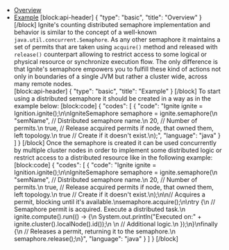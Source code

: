 * [Overview](#overview)
* [Example](#example)
[block:api-header]
{
  "type": "basic",
  "title": "Overview"
}
[/block]
Ignite's counting distributed semaphore implementation and behavior is similar to the concept of a well-known `java.util.concurrent.Semaphore`. As any other semaphore it maintains a set of permits that are taken using `acquire()` method and released with `release()` counterpart allowing to restrict access to some logical or physical resource or synchronize execution flow. The only difference is that Ignite's semaphore empowers you to fulfill these kind of actions not only in boundaries of a single JVM but rather a cluster wide, across many remote nodes.   
[block:api-header]
{
  "type": "basic",
  "title": "Example"
}
[/block]
To start using a distributed semaphore it should be created in a way as in the example below:
[block:code]
{
  "codes": [
    {
      "code": "Ignite ignite = Ignition.ignite();\n\nIgniteSemaphore semaphore = ignite.semaphore(\n    \"semName\", // Distributed semaphore name.\n    20,        // Number of permits.\n    true,      // Release acquired permits if node, that owned them, left topology.\n    true       // Create if it doesn't exist.\n);",
      "language": "java"
    }
  ]
}
[/block]
Once the semaphore is created it can be used concurrently by multiple cluster nodes in order to implement some distributed logic or restrict access to a distributed resource like in the following example:
[block:code]
{
  "codes": [
    {
      "code": "Ignite ignite = Ignition.ignite();\n\nIgniteSemaphore semaphore = ignite.semaphore(\n    \"semName\", // Distributed semaphore name.\n    20,        // Number of permits.\n    true,      // Release acquired permits if node, that owned them, left topology.\n    true       // Create if it doesn't exist.\n);\n\n// Acquires a permit, blocking until it's available.\nsemaphore.acquire();\n\ntry {\n    // Semaphore permit is acquired. Execute a distributed task.\n    ignite.compute().run(() -> {\n        System.out.println(\"Executed on:\" + ignite.cluster().localNode().id());\n  \n        // Additional logic.\n    });\n}\nfinally {\n    // Releases a permit, returning it to the semaphore.\n    semaphore.release();\n}",
      "language": "java"
    }
  ]
}
[/block]